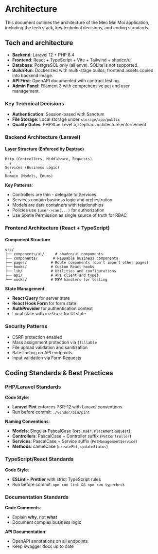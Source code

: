 # Architecture

This document outlines the architecture of the Meo Mai Moi application, including the tech stack, key technical decisions, and coding standards.

## Tech and architecture

- **Backend**: Laravel 12 + PHP 8.4
- **Frontend**: React + TypeScript + Vite + Tailwind + shadcn/ui
- **Database**: PostgreSQL only (all envs). SQLite is not supported.
- **Build/Run**: Dockerized with multi-stage builds; frontend assets copied into backend image.
- **API First**: OpenAPI documented with contract testing.
- **Admin Panel**: Filament 3 with comprehensive pet and user management.

### Key Technical Decisions
- **Authentication**: Session-based with Sanctum
- **File Storage**: Local storage under `storage/app/public`
- **Quality Gates**: PHPStan Level 5, Deptrac architecture enforcement

### Backend Architecture (Laravel)

#### Layer Structure (Enforced by Deptrac)
```
Http (Controllers, Middleware, Requests)
  ↓
Services (Business Logic)
  ↓
Domain (Models, Enums)
```

**Key Patterns**:
- Controllers are thin - delegate to Services
- Services contain business logic and orchestration
- Models are data containers with relationships
- Policies use `$user->can(...)` for authorization
- Use Spatie Permission as single source of truth for RBAC

### Frontend Architecture (React + TypeScript)

#### Component Structure
```
src/
├── components/ui/     # shadcn/ui components
├── components/       # Reusable business components
├── pages/           # Route components (don't import other pages)
├── hooks/           # Custom React hooks
├── lib/             # Utilities and configurations
├── api/             # API client and types
└── mocks/           # MSW handlers for testing
```

**State Management**:
- **React Query** for server state
- **React Hook Form** for form state
- **AuthProvider** for authentication context
- Local state with `useState` for UI state

### Security Patterns
- CSRF protection enabled
- Mass assignment protection via `$fillable`
- File upload validation and sanitization
- Rate limiting on API endpoints
- Input validation via Form Requests

## Coding Standards & Best Practices

### PHP/Laravel Standards

**Code Style**:
- **Laravel Pint** enforces PSR-12 with Laravel conventions
- Run before commit: `./vendor/bin/pint`

**Naming Conventions**:
- **Models**: Singular PascalCase (`Pet`, `User`, `PlacementRequest`)
- **Controllers**: PascalCase + Controller suffix (`PetController`)
- **Services**: PascalCase + Service suffix (`PetManagementService`)
- **Methods**: camelCase (`createPet`, `updateStatus`)

### TypeScript/React Standards

**Code Style**:
- **ESLint + Prettier** with strict TypeScript rules
- Run before commit: `npm run lint && npm run typecheck`

### Documentation Standards

**Code Comments**:
- Explain **why**, not **what**
- Document complex business logic

**API Documentation**:
- OpenAPI annotations on all endpoints
- Keep swagger docs up to date
